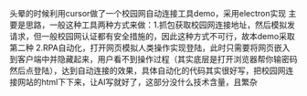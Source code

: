 头晕的时候利用cursor做了一个校园网自动连接工具demo，采用electron实现
主要是思路，一般这种工具两种方式来做：1.抓包获取校园网连接地址，然后模拟发请求，但一般校园网认证都有安全措施的，因此这种方式不可行，故本demo采取第二种
2.RPA自动化，打开网页模拟人类操作实现登陆，此时只需要将网页嵌入到客户端中并隐藏起来，用户看不到操作过程（其实底层是打开浏览器帮你输密码然后点登陆），达到自动连接的效果，具体自动化的代码其实很好写，把校园网连接网站的html下下来，让AI写就好了，这部分没什么技术含量，且繁杂
